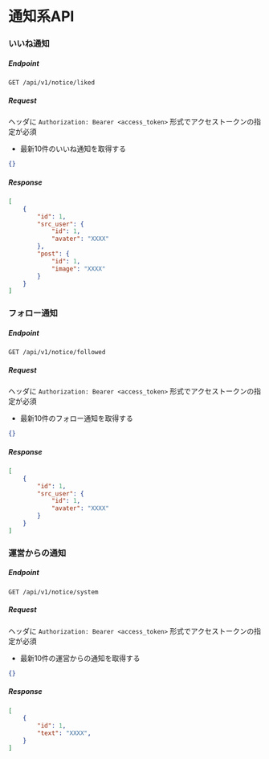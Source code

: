 # 通知系API

### いいね通知

##### Endpoint

```
GET /api/v1/notice/liked
```

##### Request

ヘッダに `Authorization: Bearer <access_token>` 形式でアクセストークンの指定が必須

- 最新10件のいいね通知を取得する

```json
{}
```

##### Response

```json
[
    {
        "id": 1,
        "src_user": {
            "id": 1,
            "avater": "XXXX"
        },
        "post": {
            "id": 1,
            "image": "XXXX"
        }
    }
]
```

### フォロー通知

##### Endpoint

```
GET /api/v1/notice/followed
```

##### Request

ヘッダに `Authorization: Bearer <access_token>` 形式でアクセストークンの指定が必須

- 最新10件のフォロー通知を取得する

```json
{}
```

##### Response

```json
[
    {
        "id": 1,
        "src_user": {
            "id": 1,
            "avater": "XXXX"
        }
    }
]
```

### 運営からの通知

##### Endpoint

```
GET /api/v1/notice/system
```

##### Request

ヘッダに `Authorization: Bearer <access_token>` 形式でアクセストークンの指定が必須

- 最新10件の運営からの通知を取得する

```json
{}
```

##### Response

```json
[
    {
        "id": 1,
        "text": "XXXX",
    }
]
```